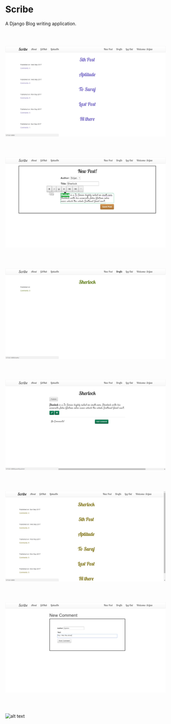 # Scribe
A Django Blog writing application.

</br></br>

![alt text](https://github.com/srijannnd/Scribe/blob/master/Scribe%20Screenshots/scribe1.jpg)

</br></br>

![alt text](https://github.com/srijannnd/Scribe/blob/master/Scribe%20Screenshots/scribe2.jpg)

</br></br>

![alt text](https://github.com/srijannnd/Scribe/blob/master/Scribe%20Screenshots/scribe3.jpg)

</br></br>

![alt text](https://github.com/srijannnd/Scribe/blob/master/Scribe%20Screenshots/scribe4.jpg)

</br></br>

![alt text](https://github.com/srijannnd/Scribe/blob/master/Scribe%20Screenshots/scribe5.jpg)

</br></br>

![alt text](https://github.com/srijannnd/Scribe/blob/master/Scribe%20Screenshots/scribe6.jpg)

</br></br>

![alt text](https://github.com/srijannnd/Scribe/blob/master/Scribe%20Screenshots/scribe8.jpg)
